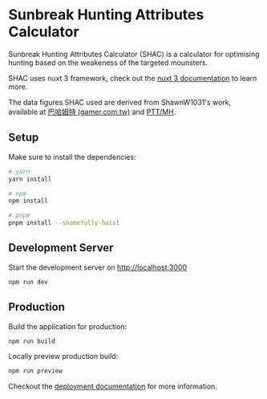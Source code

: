 # Sunbreak Hunting Attributes Calculator

Sunbreak Hunting Attributes Calculator (SHAC) is a calculator for optimising hunting based on the weakeness of the targeted mounsters.

SHAC uses nuxt 3 framework, check out the [nuxt 3 documentation](https://v3.nuxtjs.org) to learn more.

The data figures SHAC used are derived from ShawnW1031's work, available at [巴哈姆特 (gamer.com.tw)](https://forum.gamer.com.tw/C.php?bsn=5786&snA=165373) and [PTT/MH](https://www.ptt.cc/MH/M.1657188036.A.A28).

## Setup

Make sure to install the dependencies:

```bash
# yarn
yarn install

# npm
npm install

# pnpm
pnpm install --shamefully-hoist
```

## Development Server

Start the development server on <http://localhost:3000>

```bash
npm run dev
```

## Production

Build the application for production:

```bash
npm run build
```

Locally preview production build:

```bash
npm run preview
```

Checkout the [deployment documentation](https://v3.nuxtjs.org/guide/deploy/presets) for more information.
